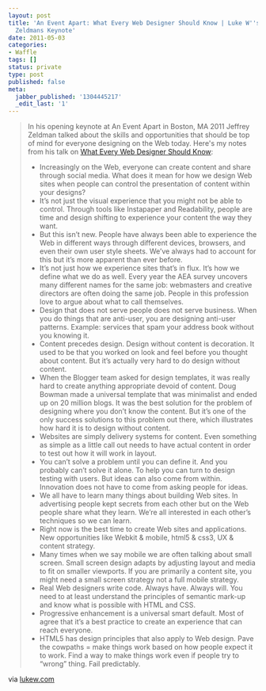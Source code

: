 ```yaml
---
layout: post
title: 'An Event Apart: What Every Web Designer Should Know | Luke W''s write up of
  Zeldmans Keynote'
date: 2011-05-03
categories:
- Waffle
tags: []
status: private
type: post
published: false
meta:
  jabber_published: '1304445217'
  _edit_last: '1'
---
```

<div class="posterous_autopost">
<div class="posterous_bookmarklet_entry">
<blockquote class="posterous_long_quote">
<p class="feature">In his opening keynote at An Event Apart in Boston, MA 2011 Jeffrey Zeldman talked about the skills and opportunities that should be top of mind for everyone designing on the Web today. Here's my notes from his talk on <a href="http://aneventapart.com/2011/boston/">What Every Web Designer Should Know</a>:</p>

<ul>
	<li>Increasingly on the Web, everyone can create content and share through social media. What does it mean for how we design Web sites when people can control the presentation of content within your designs?</li>
	<li>It’s not just the visual experience that you might not be able to control. Through tools like Instapaper and Readability, people are time and design shifting to experience your content the way they want.</li>
	<li>But this isn’t new. People have always been able to experience the Web in different ways through different devices, browsers, and even their own user style sheets. We’ve always had to account for this but it’s more apparent than ever before.</li>
	<li>It’s not just how we experience sites that’s in flux. It’s how we define what we do as well. Every year the AEA survey uncovers many different names for the same job: webmasters and creative directors are often doing the same job. People in this profession love to argue about what to call themselves.</li>
	<li>Design that does not serve people does not serve business. When you do things that are anti-user, you are designing anti-user patterns. Example: services that spam your address book without you knowing it.</li>
	<li>Content precedes design. Design without content is decoration. It used to be that you worked on look and feel before you thought about content. But it’s actually very hard to do design without content.</li>
	<li>When the Blogger team asked for design templates, it was really hard to create anything appropriate devoid of content. Doug Bowman made a universal template that was minimalist and ended up on 20 million blogs. It was the best solution for the problem of designing where you don’t know the content. But it’s one of the only success solutions to this problem out there, which illustrates how hard it is to design without content.</li>
	<li>Websites are simply delivery systems for content. Even something as simple as a little call out needs to have actual content in order to test out how it will work in layout.</li>
	<li>You can’t solve a problem until you can define it. And you probably can’t solve it alone. To help you can turn to design testing with users. But ideas can also come from within. Innovation does not have to come from asking people for ideas.</li>
	<li>We all have to learn many things about building Web sites. In advertising people kept secrets from each other but on the Web people share what they learn. We’re all interested in each other’s techniques so we can learn.</li>
	<li>Right now is the best time to create Web sites and applications. New opportunities like Webkit &amp; mobile, html5 &amp; css3, UX &amp; content strategy.</li>
	<li>Many times when we say mobile we are often talking about small screen. Small screen design adapts by adjusting layout and media to fit on smaller viewports. If you are primarily a content site, you might need a small screen strategy not a full mobile strategy.</li>
	<li>Real Web designers write code. Always have. Always will. You need to at least understand the principles of semantic mark-up and know what is possible with HTML and CSS.</li>
	<li>Progressive enhancement is a universal smart default. Most of agree that it’s a best practice to create an experience that can reach everyone.</li>
	<li>HTML5 has design principles that also apply to Web design. Pave the cowpaths = make things work based on how people expect it to work. Find a way to make things work even if people try to “wrong” thing. Fail predictably.</li>
</ul>
</blockquote>
<div class="posterous_quote_citation">via <a href="http://www.lukew.com/ff/entry.asp?1311">lukew.com</a></div>
</div>
</div>
